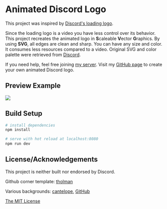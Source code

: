 # Animated Discord Logo

This project was inspired by [Discord's loading logo](https://canary.discordapp.com/assets/0bdc0497eb3a19e66f2b1e3d5741634c.webm).

Since the loading logo is a video you have less control over its behavior. This project recreates the animated logo in **S**caleable **V**ector **G**raphics. By using **SVG**, all edges are clean and sharp. You can have any size and color. It consumes less resources compared to a video. Original SVG and color palette were retrieved from [Discord](https://discordapp.com/branding).

If you need help, feel free joining [my server](https://discord.gg/gDHs8AV). Visit my [GitHub page](https://nntin.github.io/discord-logo/) to create your own animated Discord logo.

## Preview Example

![](https://cdn.rawgit.com/NNTin/discord-logo/f4333344/src/assets/animateddiscord.svg)

## Build Setup

``` bash
# install dependencies
npm install

# serve with hot reload at localhost:8080
npm run dev
```

## License/Acknowledgements

This project is neither built nor endorsed by Discord.

Github corner template: [tholman](https://github.com/tholman/github-corners)

Various backgrounds: [cantelope](https://cantelope.ml/), [GitHub](https://github.com/srmcgann)

[The MIT License](https://github.com/NNTin/discord-logo/blob/master/LICENSE)
